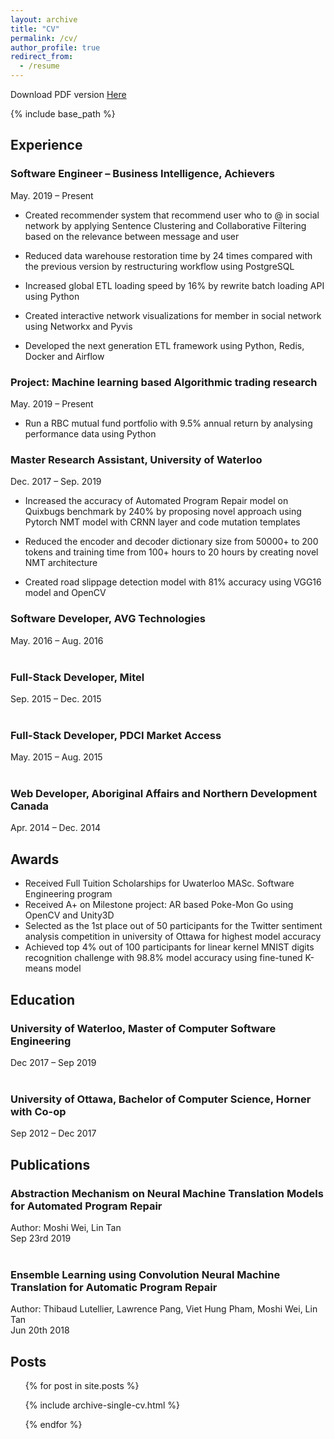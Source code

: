 ```yaml
---
layout: archive
title: "CV"
permalink: /cv/
author_profile: true
redirect_from:
  - /resume
---
```

Download PDF version [Here](http://Moshiii.github.io/files/Moshi_Wei_ResumeV6_machine_learning.pdf)

{% include base_path %}

## Experience

### Software Engineer – Business Intelligence, Achievers
May. 2019 – Present

* Created recommender system that recommend user who to @ in social network by applying Sentence Clustering and Collaborative Filtering based on the relevance between message and user

* Reduced data warehouse restoration time by 24 times compared with the previous version by restructuring workflow using PostgreSQL

* Increased global ETL loading speed by 16% by rewrite batch loading API using Python

* Created interactive network visualizations for member in social network using Networkx and Pyvis

* Developed the next generation ETL framework using Python, Redis, Docker and Airflow

### Project: Machine learning based Algorithmic trading research
May. 2019 – Present

* Run a RBC mutual fund portfolio with 9.5% annual return by analysing performance data using Python

### Master Research Assistant, University of Waterloo
Dec. 2017 – Sep. 2019

* Increased the accuracy of Automated Program Repair model on Quixbugs benchmark by 240% by proposing novel approach using Pytorch NMT model with CRNN layer and code mutation templates

* Reduced the encoder and decoder dictionary size from 50000+ to 200 tokens and training time from 100+ hours to 20 hours by creating novel NMT architecture

* Created road slippage detection model with 81% accuracy using VGG16 model and OpenCV

### Software Developer, AVG Technologies
May. 2016 – Aug. 2016
<br/><br/>
### Full-Stack Developer, Mitel
Sep. 2015 – Dec. 2015
<br/><br/>
### Full-Stack Developer, PDCI Market Access
May. 2015 – Aug. 2015
<br/><br/>
### Web Developer, Aboriginal Affairs and Northern Development Canada
Apr. 2014 – Dec. 2014
  
## Awards
* Received Full Tuition Scholarships for Uwaterloo MASc. Software Engineering program
* Received A+ on Milestone project: AR based Poke-Mon Go using OpenCV and Unity3D
* Selected as the 1st place out of 50 participants for the Twitter sentiment analysis competition in university of Ottawa for highest model accuracy
* Achieved top 4% out of 100 participants for linear kernel MNIST digits recognition challenge with 98.8% model accuracy using fine-tuned K-means model


## Education

### University of Waterloo, Master of Computer Software Engineering
Dec 2017 – Sep 2019
<br/><br/>
### University of Ottawa, Bachelor of Computer Science, Horner with Co-op
Sep 2012 –  Dec 2017

## Publications

### Abstraction Mechanism on Neural Machine Translation Models for Automated Program Repair
Author: Moshi Wei, Lin Tan  
Sep 23rd 2019
<br/><br/>
### Ensemble Learning using Convolution Neural Machine Translation for Automatic Program Repair
Author:  Thibaud Lutellier, Lawrence Pang, Viet Hung Pham, Moshi Wei, Lin Tan  
Jun 20th 2018


## Posts

<ul>{% for post in site.posts %}

{% include archive-single-cv.html %}

{% endfor %}</ul>
